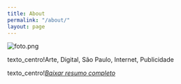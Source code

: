 ```yaml
---
title: About
permalink: "/about/"
layout: page
---
```


![foto.png](/uploads/foto.png)




texto_centro!Arte, Digital, São Paulo, Internet, Publicidade


texto_centro!*[Baixar resumo completo](http://bit.ly/2vuv1jl)*